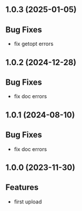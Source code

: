 ## 1.0.3 (2025-01-05)

## Bug Fixes

- fix getopt errors

## 1.0.2 (2024-12-28)

## Bug Fixes

- fix doc errors

## 1.0.1 (2024-08-10)

## Bug Fixes

- fix doc errors

## 1.0.0 (2023-11-30)

## Features

- first upload